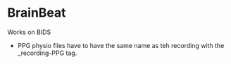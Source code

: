 BrainBeat
=========



Works on BIDS

- PPG physio files have to have the same name as teh recording with the _recording-PPG tag. 
